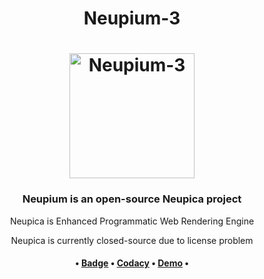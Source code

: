 <h1 align="center">
 Neupium-3
 </h1>
 
<h1 align="center">
	<img
		width="200"
		alt="Neupium-3"
		src="https://raw.githubusercontent.com/STR-HK/Neupium-3/master/Crest/crest.png">
</h1>

<h3 align="center">
  Neupium is an open-source Neupica project
</h3>
<p align="center"> Neupica is Enhanced Programmatic Web Rendering Engine</p>

<p align="center"> Neupica is currently closed-source due to license problem</p>
<h4 align="center">

</h3>

<h4 align="center">

</h3>

<p align="center">
	<strong>
  •
		<a href="https://raw.githubusercontent.com/STR-HK/Neupium-3/master/Crest/crest.png">Badge</a>
		•
	</strong>
		<strong>
		<a href="https://app.codacy.com/gh/STR-HK/Neupium-3/dashboard">Codacy</a>
		•
	</strong>
  <strong>
		<a href="https://str-hk.github.io/Neupium-3/">Demo</a>
		•
	</strong>
</p>
